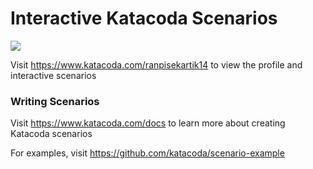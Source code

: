 # Interactive Katacoda Scenarios

[![](http://shields.katacoda.com/katacoda/ranpisekartik14/count.svg)](https://www.katacoda.com/ranpisekartik14 "Get your profile on Katacoda.com")

Visit https://www.katacoda.com/ranpisekartik14 to view the profile and interactive scenarios

### Writing Scenarios
Visit https://www.katacoda.com/docs to learn more about creating Katacoda scenarios

For examples, visit https://github.com/katacoda/scenario-example
